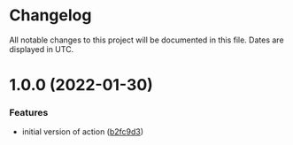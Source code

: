 # Changelog
All notable changes to this project will be documented in this file. Dates are displayed in UTC.

# 1.0.0 (2022-01-30)


### Features

* initial version of action ([b2fc9d3](https://github.com/RebeccaStevens/issue-close-labeler-action/commit/b2fc9d3ac61665542bee6b2ebe37d16114cee7b5))

